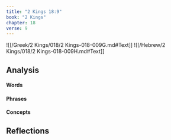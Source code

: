 ```yaml
---
title: "2 Kings 18:9"
book: "2 Kings"
chapter: 18
verse: 9
---
```

![[/Greek/2 Kings/018/2 Kings-018-009G.md#Text]]
![[/Hebrew/2 Kings/018/2 Kings-018-009H.md#Text]]

## Analysis

#### Words

#### Phrases

#### Concepts

## Reflections
